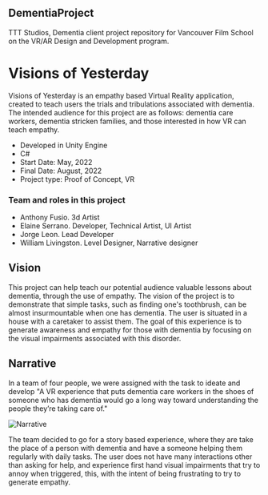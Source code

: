 ## DementiaProject
 TTT Studios, Dementia client project repository for Vancouver Film School on the VR/AR Design and Development program. 
# Visions of Yesterday
Visions of Yesterday is an empathy based Virtual Reality application, created to teach users the trials and tribulations associated with dementia. 
The intended audience for this project are as follows: dementia care workers, dementia stricken families, and those interested in how VR can teach empathy.

- Developed in Unity Engine
- C#
- Start Date: May, 2022
- Final Date: August, 2022
- Project type: Proof of Concept, VR

### Team and roles in this project
- Anthony Fusio. 3d Artist
- Elaine Serrano. Developer, Technical Artist, UI Artist
- Jorge Leon. Lead Developer
- William Livingston. Level Designer, Narrative designer

## Vision
This project can help teach our potential audience valuable lessons about dementia, through the use of empathy. The vision of the project is to demonstrate that simple tasks, such as finding one's toothbrush, can be almost insurmountable when one has dementia. 
The user is situated in a house with a caretaker to assist them. The goal of this experience is to generate awareness and empathy for those with dementia by focusing on the visual impairments associated with this disorder.

## Narrative
In a team of four people, we were assigned with the task to ideate and develop "A VR experience that puts dementia care workers in the shoes of someone who has dementia would go a long way toward understanding the people they’re taking care of."

![Narrative](https://www.elaineserrano.com/assets/images/VY_Storyboard.jpg)

The team decided to go for a story based experience, where they are take the place of a person with dementia and have a someone helping them regularly with daily tasks. The user does not have many interactions other than asking for help, and experience first hand visual impairments that try to annoy when triggered, this, with the intent of being frustrating to try to generate empathy.
